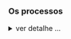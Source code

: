 ### Os processos
<details>
<summary>ver detalhe ... </summary>
  asdasd
  D
ASD
  as
  dD
  aasd
</details>
